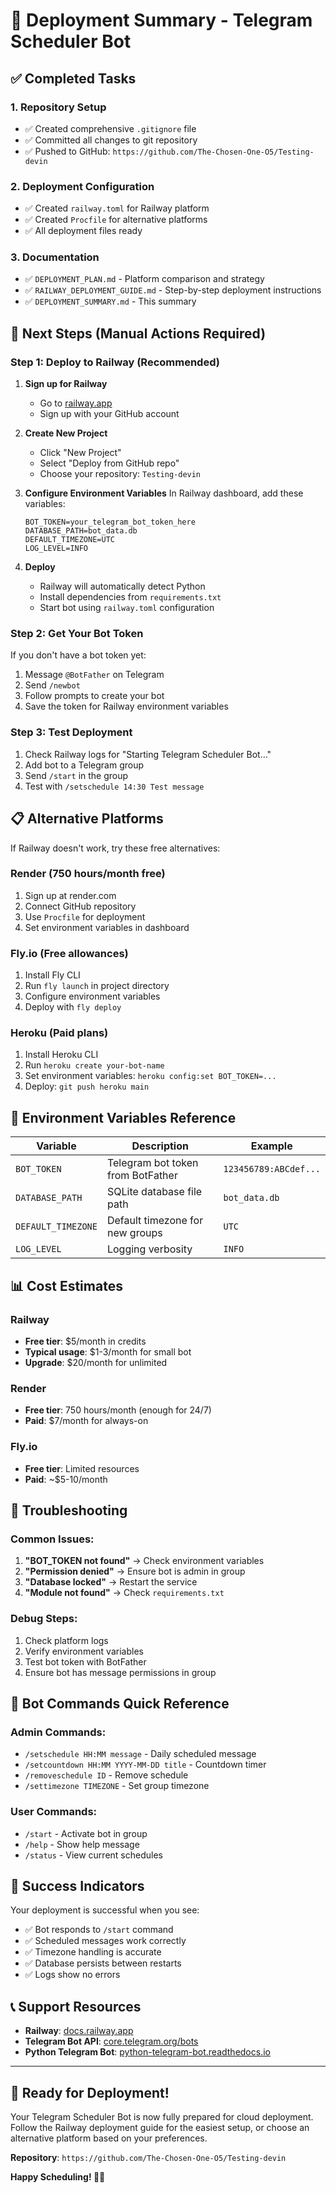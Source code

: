 # 🚀 Deployment Summary - Telegram Scheduler Bot

## ✅ Completed Tasks

### 1. Repository Setup
- ✅ Created comprehensive `.gitignore` file
- ✅ Committed all changes to git repository
- ✅ Pushed to GitHub: `https://github.com/The-Chosen-One-O5/Testing-devin`

### 2. Deployment Configuration
- ✅ Created `railway.toml` for Railway platform
- ✅ Created `Procfile` for alternative platforms
- ✅ All deployment files ready

### 3. Documentation
- ✅ `DEPLOYMENT_PLAN.md` - Platform comparison and strategy
- ✅ `RAILWAY_DEPLOYMENT_GUIDE.md` - Step-by-step deployment instructions
- ✅ `DEPLOYMENT_SUMMARY.md` - This summary

## 🎯 Next Steps (Manual Actions Required)

### Step 1: Deploy to Railway (Recommended)

1. **Sign up for Railway**
   - Go to [railway.app](https://railway.app)
   - Sign up with your GitHub account

2. **Create New Project**
   - Click "New Project"
   - Select "Deploy from GitHub repo"
   - Choose your repository: `Testing-devin`

3. **Configure Environment Variables**
   In Railway dashboard, add these variables:
   ```
   BOT_TOKEN=your_telegram_bot_token_here
   DATABASE_PATH=bot_data.db
   DEFAULT_TIMEZONE=UTC
   LOG_LEVEL=INFO
   ```

4. **Deploy**
   - Railway will automatically detect Python
   - Install dependencies from `requirements.txt`
   - Start bot using `railway.toml` configuration

### Step 2: Get Your Bot Token
If you don't have a bot token yet:
1. Message `@BotFather` on Telegram
2. Send `/newbot`
3. Follow prompts to create your bot
4. Save the token for Railway environment variables

### Step 3: Test Deployment
1. Check Railway logs for "Starting Telegram Scheduler Bot..."
2. Add bot to a Telegram group
3. Send `/start` in the group
4. Test with `/setschedule 14:30 Test message`

## 📋 Alternative Platforms

If Railway doesn't work, try these free alternatives:

### Render (750 hours/month free)
1. Sign up at render.com
2. Connect GitHub repository
3. Use `Procfile` for deployment
4. Set environment variables in dashboard

### Fly.io (Free allowances)
1. Install Fly CLI
2. Run `fly launch` in project directory
3. Configure environment variables
4. Deploy with `fly deploy`

### Heroku (Paid plans)
1. Install Heroku CLI
2. Run `heroku create your-bot-name`
3. Set environment variables: `heroku config:set BOT_TOKEN=...`
4. Deploy: `git push heroku main`

## 🔧 Environment Variables Reference

| Variable | Description | Example |
|----------|-------------|---------|
| `BOT_TOKEN` | Telegram bot token from BotFather | `123456789:ABCdef...` |
| `DATABASE_PATH` | SQLite database file path | `bot_data.db` |
| `DEFAULT_TIMEZONE` | Default timezone for new groups | `UTC` |
| `LOG_LEVEL` | Logging verbosity | `INFO` |

## 📊 Cost Estimates

### Railway
- **Free tier**: $5/month in credits
- **Typical usage**: $1-3/month for small bot
- **Upgrade**: $20/month for unlimited

### Render
- **Free tier**: 750 hours/month (enough for 24/7)
- **Paid**: $7/month for always-on

### Fly.io
- **Free tier**: Limited resources
- **Paid**: ~$5-10/month

## 🐛 Troubleshooting

### Common Issues:
1. **"BOT_TOKEN not found"** → Check environment variables
2. **"Permission denied"** → Ensure bot is admin in group
3. **"Database locked"** → Restart the service
4. **"Module not found"** → Check `requirements.txt`

### Debug Steps:
1. Check platform logs
2. Verify environment variables
3. Test bot token with BotFather
4. Ensure bot has message permissions in group

## 📱 Bot Commands Quick Reference

### Admin Commands:
- `/setschedule HH:MM message` - Daily scheduled message
- `/setcountdown HH:MM YYYY-MM-DD title` - Countdown timer
- `/removeschedule ID` - Remove schedule
- `/settimezone TIMEZONE` - Set group timezone

### User Commands:
- `/start` - Activate bot in group
- `/help` - Show help message
- `/status` - View current schedules

## 🎉 Success Indicators

Your deployment is successful when you see:
- ✅ Bot responds to `/start` command
- ✅ Scheduled messages work correctly
- ✅ Timezone handling is accurate
- ✅ Database persists between restarts
- ✅ Logs show no errors

## 📞 Support Resources

- **Railway**: [docs.railway.app](https://docs.railway.app)
- **Telegram Bot API**: [core.telegram.org/bots](https://core.telegram.org/bots)
- **Python Telegram Bot**: [python-telegram-bot.readthedocs.io](https://python-telegram-bot.readthedocs.io)

---

## 🚀 Ready for Deployment!

Your Telegram Scheduler Bot is now fully prepared for cloud deployment. Follow the Railway deployment guide for the easiest setup, or choose an alternative platform based on your preferences.

**Repository**: `https://github.com/The-Chosen-One-O5/Testing-devin`

**Happy Scheduling! 🤖✨**